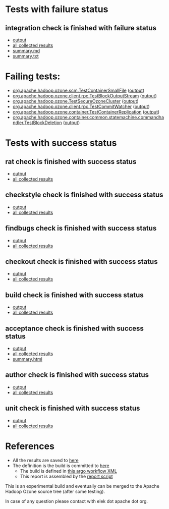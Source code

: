 # Tests with failure status

## integration check is finished with failure status

   * [output](https://raw.githubusercontent.com/elek/ozone-ci/master/pr/pr-hdds-1786-trunk-xjsf7/integration/output.log)
   * [all collected results](https://github.com/elek/ozone-ci/tree/master/pr/pr-hdds-1786-trunk-xjsf7/integration)
   * [summary.md](https://github.com/elek/ozone-ci/tree/master/pr/pr-hdds-1786-trunk-xjsf7/integration/summary.md)
   * [summary.txt](https://github.com/elek/ozone-ci/tree/master/pr/pr-hdds-1786-trunk-xjsf7/integration/summary.txt)

# Failing tests: 

 * [org.apache.hadoop.ozone.scm.TestContainerSmallFile](hadoop-ozone/integration-test/org.apache.hadoop.ozone.scm.TestContainerSmallFile.txt) ([output](hadoop-ozone/integration-test/org.apache.hadoop.ozone.scm.TestContainerSmallFile-output.txt/))
 * [org.apache.hadoop.ozone.client.rpc.TestBlockOutputStream](hadoop-ozone/integration-test/org.apache.hadoop.ozone.client.rpc.TestBlockOutputStream.txt) ([output](hadoop-ozone/integration-test/org.apache.hadoop.ozone.client.rpc.TestBlockOutputStream-output.txt/))
 * [org.apache.hadoop.ozone.TestSecureOzoneCluster](hadoop-ozone/integration-test/org.apache.hadoop.ozone.TestSecureOzoneCluster.txt) ([output](hadoop-ozone/integration-test/org.apache.hadoop.ozone.TestSecureOzoneCluster-output.txt/))
 * [org.apache.hadoop.ozone.client.rpc.TestCommitWatcher](hadoop-ozone/integration-test/org.apache.hadoop.ozone.client.rpc.TestCommitWatcher.txt) ([output](hadoop-ozone/integration-test/org.apache.hadoop.ozone.client.rpc.TestCommitWatcher-output.txt/))
 * [org.apache.hadoop.ozone.container.TestContainerReplication](hadoop-ozone/integration-test/org.apache.hadoop.ozone.container.TestContainerReplication.txt) ([output](hadoop-ozone/integration-test/org.apache.hadoop.ozone.container.TestContainerReplication-output.txt/))
 * [org.apache.hadoop.ozone.container.common.statemachine.commandhandler.TestBlockDeletion](hadoop-ozone/integration-test/org.apache.hadoop.ozone.container.common.statemachine.commandhandler.TestBlockDeletion.txt) ([output](hadoop-ozone/integration-test/org.apache.hadoop.ozone.container.common.statemachine.commandhandler.TestBlockDeletion-output.txt/))


# Tests with success status

## rat check is finished with success status

   * [output](https://raw.githubusercontent.com/elek/ozone-ci/master/pr/pr-hdds-1786-trunk-xjsf7/rat/output.log)
   * [all collected results](https://github.com/elek/ozone-ci/tree/master/pr/pr-hdds-1786-trunk-xjsf7/rat)


## checkstyle check is finished with success status

   * [output](https://raw.githubusercontent.com/elek/ozone-ci/master/pr/pr-hdds-1786-trunk-xjsf7/checkstyle/output.log)
   * [all collected results](https://github.com/elek/ozone-ci/tree/master/pr/pr-hdds-1786-trunk-xjsf7/checkstyle)


## findbugs check is finished with success status

   * [output](https://raw.githubusercontent.com/elek/ozone-ci/master/pr/pr-hdds-1786-trunk-xjsf7/findbugs/output.log)
   * [all collected results](https://github.com/elek/ozone-ci/tree/master/pr/pr-hdds-1786-trunk-xjsf7/findbugs)


## checkout check is finished with success status

   * [output](https://raw.githubusercontent.com/elek/ozone-ci/master/pr/pr-hdds-1786-trunk-xjsf7/checkout/output.log)
   * [all collected results](https://github.com/elek/ozone-ci/tree/master/pr/pr-hdds-1786-trunk-xjsf7/checkout)


## build check is finished with success status

   * [output](https://raw.githubusercontent.com/elek/ozone-ci/master/pr/pr-hdds-1786-trunk-xjsf7/build/output.log)
   * [all collected results](https://github.com/elek/ozone-ci/tree/master/pr/pr-hdds-1786-trunk-xjsf7/build)


## acceptance check is finished with success status

   * [output](https://raw.githubusercontent.com/elek/ozone-ci/master/pr/pr-hdds-1786-trunk-xjsf7/acceptance/output.log)
   * [all collected results](https://github.com/elek/ozone-ci/tree/master/pr/pr-hdds-1786-trunk-xjsf7/acceptance)
   * [summary.html](https://elek.github.io/ozone-ci/pr/pr-hdds-1786-trunk-xjsf7/acceptance/summary.html)


## author check is finished with success status

   * [output](https://raw.githubusercontent.com/elek/ozone-ci/master/pr/pr-hdds-1786-trunk-xjsf7/author/output.log)
   * [all collected results](https://github.com/elek/ozone-ci/tree/master/pr/pr-hdds-1786-trunk-xjsf7/author)


## unit check is finished with success status

   * [output](https://raw.githubusercontent.com/elek/ozone-ci/master/pr/pr-hdds-1786-trunk-xjsf7/unit/output.log)
   * [all collected results](https://github.com/elek/ozone-ci/tree/master/pr/pr-hdds-1786-trunk-xjsf7/unit)




# References

 * All the results are saved to [here](https://github.com/elek/ozone-ci/tree/master/pr/pr-hdds-1786-trunk-xjsf7/)
 * The definition is the build is committed to [here](https://github.com/elek/argo-ozone)
    * The build is defined in [this argo workflow XML](https://github.com/elek/argo-ozone/blob/master/ozone-build.yaml)
    * This report is assembled by the [report script](https://github.com/elek/argo-ozone/blob/master/scripts/report.sh)

This is an experimental build and eventually can be merged to the Apache Hadoop Ozone source tree (after some testing).

In case of any question please contact with elek dot apache dot org.
